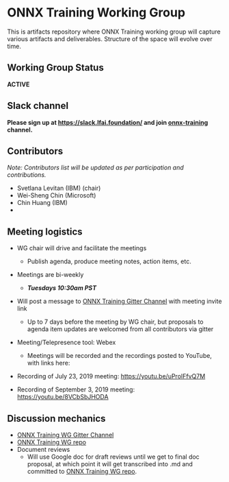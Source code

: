 <!--- SPDX-License-Identifier: Apache-2.0 -->

# ONNX Training Working Group

This is artifacts repository where ONNX Training working group will capture various artifacts and deliverables.
Structure of the space will evolve over time.

## Working Group Status
**ACTIVE**

## Slack channel
**Please sign up at https://slack.lfai.foundation/ and join [onnx-training](https://lfaifoundation.slack.com/archives/C018K560U14) channel.**

## Contributors
*Note: Contributors list will be updated as per participation and contributions.*
* Svetlana Levitan (IBM) (chair)
* Wei-Sheng Chin (Microsoft)
* Chin Huang (IBM)
*

## Meeting logistics
* WG chair will drive and facilitate the meetings
  * Publish agenda, produce meeting notes, action items, etc.
* Meetings are bi-weekly
  * ***Tuesdays 10:30am PST***
* Will post a message to [ONNX Training Gitter Channel](https://gitter.im/onnx/training) with meeting invite link
  * Up to 7 days before the meeting by WG chair, but proposals to agenda item updates are welcomed from all contributors via gitter
* Meeting/Telepresence tool: Webex
  * Meetings will be recorded and the recordings posted to YouTube, with links here:

* Recording of July 23, 2019 meeting: https://youtu.be/uProIFfvQ7M
* Recording of September 3, 2019 meeting: https://youtu.be/8VCbSbJHODA

## Discussion mechanics
* [ONNX Training WG Gitter Channel](https://gitter.im/onnx/training)
* [ONNX Training WG repo](https://github.com/onnx/working-groups/training)
* Document reviews
  * Will use Google doc for draft reviews until we get to final doc proposal, at which point it will get transcribed into .md and committed to [ONNX Training WG repo](https://github.com/onnx/working-groups/training).



